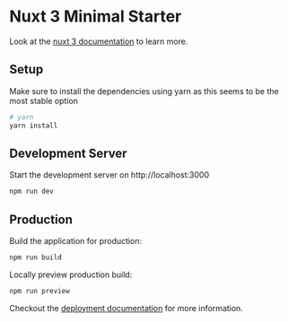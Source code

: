 # Nuxt 3 Minimal Starter

Look at the [nuxt 3 documentation](https://v3.nuxtjs.org) to learn more.

## Setup

Make sure to install the dependencies using yarn as this seems to be the most stable option

```bash
# yarn
yarn install

```

## Development Server

Start the development server on http://localhost:3000

```bash
npm run dev
```

## Production

Build the application for production:

```bash
npm run build
```

Locally preview production build:

```bash
npm run preview
```

Checkout the [deployment documentation](https://v3.nuxtjs.org/docs/deployment) for more information.
